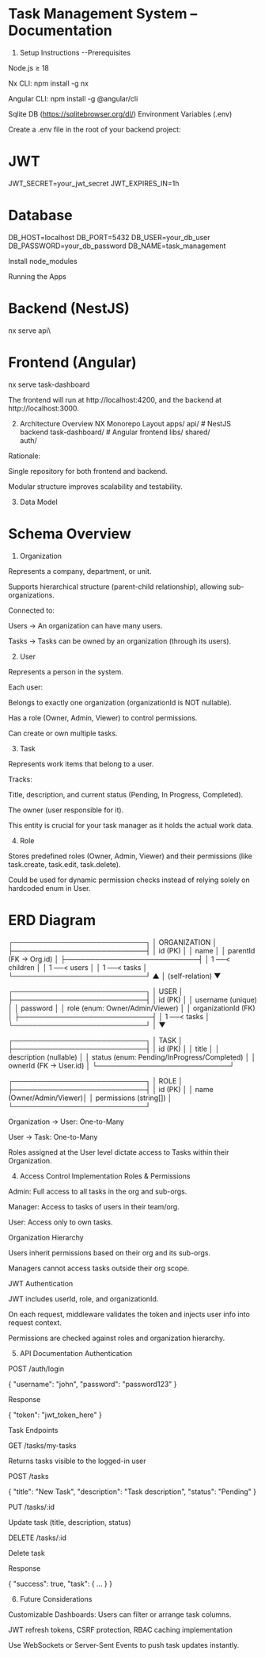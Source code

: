 # Task Management System – Documentation

1. Setup Instructions
   --Prerequisites

Node.js ≥ 18

Nx CLI: npm install -g nx

Angular CLI: npm install -g @angular/cli

Sqlite DB (https://sqlitebrowser.org/dl/)
Environment Variables (.env)

Create a .env file in the root of your backend project:

# JWT

JWT_SECRET=your_jwt_secret
JWT_EXPIRES_IN=1h

# Database

DB_HOST=localhost
DB_PORT=5432
DB_USER=your_db_user
DB_PASSWORD=your_db_password
DB_NAME=task_management

Install node_modules

Running the Apps

# Backend (NestJS)

nx serve api\

# Frontend (Angular)

nx serve task-dashboard

The frontend will run at http://localhost:4200, and the backend at http://localhost:3000.

2. Architecture Overview
   NX Monorepo Layout
   apps/
   api/ # NestJS backend
   task-dashboard/ # Angular frontend
   libs/
   shared/  
    auth/

Rationale:

Single repository for both frontend and backend.

Modular structure improves scalability and testability.

3. Data Model

# Schema Overview

1. Organization

Represents a company, department, or unit.

Supports hierarchical structure (parent-child relationship), allowing sub-organizations.

Connected to:

Users → An organization can have many users.

Tasks → Tasks can be owned by an organization (through its users).

2. User

Represents a person in the system.

Each user:

Belongs to exactly one organization (organizationId is NOT nullable).

Has a role (Owner, Admin, Viewer) to control permissions.

Can create or own multiple tasks.

3. Task

Represents work items that belong to a user.

Tracks:

Title, description, and current status (Pending, In Progress, Completed).

The owner (user responsible for it).

This entity is crucial for your task manager as it holds the actual work data.

4. Role

Stores predefined roles (Owner, Admin, Viewer) and their permissions (like task.create, task.edit, task.delete).

Could be used for dynamic permission checks instead of relying solely on hardcoded enum in User.

# ERD Diagram

┌───────────────────────────┐
│ ORGANIZATION │
├───────────────────────────┤
│ id (PK) │
│ name │
│ parentId (FK → Org.id) │
├───────────────────────────┤
│ 1 ──< children │
│ 1 ──< users │
│ 1 ──< tasks │
└───────────────────────────┘
▲
│ (self-relation)
▼

┌───────────────────────────┐
│ USER │
├───────────────────────────┤
│ id (PK) │
│ username (unique) │
│ password │
│ role (enum: Owner/Admin/Viewer) │
│ organizationId (FK) │
├───────────────────────────┤
│ 1 ──< tasks │
└───────────────────────────┘
│
▼

┌───────────────────────────┐
│ TASK │
├───────────────────────────┤
│ id (PK) │
│ title │
│ description (nullable) │
│ status (enum: Pending/InProgress/Completed) │
│ ownerId (FK → User.id) │
└───────────────────────────┘

┌───────────────────────────┐
│ ROLE │
├───────────────────────────┤
│ id (PK) │
│ name (Owner/Admin/Viewer)│
│ permissions (string[]) │
└───────────────────────────┘

Organization → User: One-to-Many

User → Task: One-to-Many

Roles assigned at the User level dictate access to Tasks within their Organization.

4. Access Control Implementation
   Roles & Permissions

Admin: Full access to all tasks in the org and sub-orgs.

Manager: Access to tasks of users in their team/org.

User: Access only to own tasks.

Organization Hierarchy

Users inherit permissions based on their org and its sub-orgs.

Managers cannot access tasks outside their org scope.

JWT Authentication

JWT includes userId, role, and organizationId.

On each request, middleware validates the token and injects user info into request context.

Permissions are checked against roles and organization hierarchy.

5. API Documentation
   Authentication

POST /auth/login

{
"username": "john",
"password": "password123"
}

Response

{
"token": "jwt_token_here"
}

Task Endpoints

GET /tasks/my-tasks

Returns tasks visible to the logged-in user

POST /tasks

{
"title": "New Task",
"description": "Task description",
"status": "Pending"
}

PUT /tasks/:id

Update task (title, description, status)

DELETE /tasks/:id

Delete task

Response

{
"success": true,
"task": { ... }
}

6. Future Considerations

Customizable Dashboards: Users can filter or arrange task columns.

JWT refresh tokens, CSRF protection, RBAC caching implementation

Use WebSockets or Server-Sent Events to push task updates instantly.
